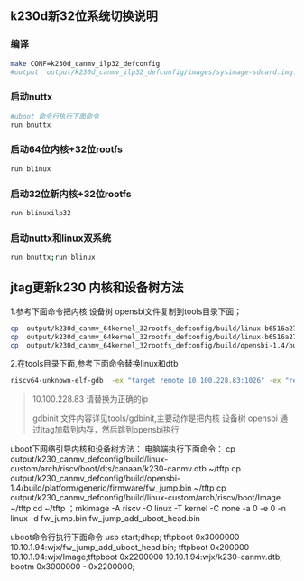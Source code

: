 ## k230d新32位系统切换说明

### 编译

```bash
make CONF=k230d_canmv_ilp32_defconfig
#output  output/k230d_canmv_ilp32_defconfig/images/sysimage-sdcard.img.gz
```

### 启动nuttx

```bash
#uboot 命令行执行下面命令
run bnuttx
```

### 启动64位内核+32位rootfs

```bash
run blinux
```

### 启动32位新内核+32位rootfs

```bash
run blinuxilp32
```

### 启动nuttx和linux双系统

```bash
run bnuttx;run blinux
```

## jtag更新k230 内核和设备树方法

1.参考下面命令把内核 设备树 opensbi文件复制到tools目录下面；

```bash
cp  output/k230d_canmv_64kernel_32rootfs_defconfig/build/linux-b6516a27c813582a837d73330f939beba3e019c7/arch/riscv/boot/Image  .
cp  output/k230d_canmv_64kernel_32rootfs_defconfig/build/linux-b6516a27c813582a837d73330f939beba3e019c7/arch/riscv/boot/dts/canaan/k230d-canmv.dtb  .
cp  output/k230d_canmv_64kernel_32rootfs_defconfig/build/opensbi-1.4/build/platform/generic/firmware/fw_dynamic.bin .
```

2.在tools目录下面,参考下面命令替换linux和dtb

```bash
riscv64-unknown-elf-gdb  -ex "target remote 10.100.228.83:1026" -ex "reset" -ex "reset"  -x  gdbinit
```

>10.100.228.83 请替换为正确的ip
>
>gdbinit 文件内容详见tools/gdbinit,主要动作是把内核 设备树 opensbi 通过jtag加载到内存，然后跳到opensbi执行



uboot下网络引导内核和设备树方法：
电脑端执行下面命令：
cp output/k230_canmv_defconfig/build/linux-custom/arch/riscv/boot/dts/canaan/k230-canmv.dtb  ~/tftp
cp output/k230_canmv_defconfig/build/opensbi-1.4/build/platform/generic/firmware/fw_jump.bin  ~/tftp
cp output/k230_canmv_defconfig/build/linux-custom/arch/riscv/boot/Image  ~/tftp
cd ~/tftp ；mkimage -A riscv -O linux -T kernel -C none -a 0 -e 0 -n linux -d fw_jump.bin  fw_jump_add_uboot_head.bin

uboot命令行执行下面命令
usb start;dhcp;
tftpboot 0x3000000 10.10.1.94:wjx/fw_jump_add_uboot_head.bin; tftpboot  0x200000 10.10.1.94:wjx/Image;tftpboot  0x2200000 10.10.1.94:wjx/k230-canmv.dtb;
bootm 0x3000000  - 0x2200000;
